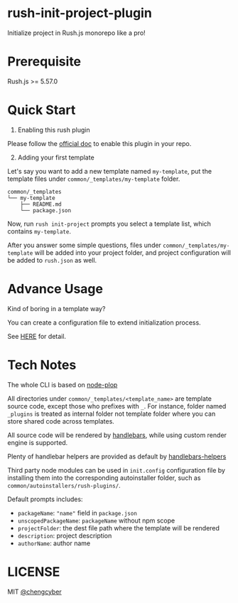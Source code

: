 # rush-init-project-plugin

Initialize project in Rush.js monorepo like a pro!

# Prerequisite

Rush.js >= 5.57.0

# Quick Start

1. Enabling this rush plugin

Please follow the [official doc](https://rushjs.io/pages/maintainer/using_rush_plugins/) to enable this plugin in your repo.

2. Adding your first template

Let's say you want to add a new template named `my-template`, put the template files under `common/_templates/my-template` folder.

```
common/_templates
└── my-template
    ├── README.md
    └── package.json
```

Now, run `rush init-project` prompts you select a template list, which contains `my-template`.

After you answer some simple questions, files under `common/_templates/my-template` will be added into your project folder, and project configuration will be added to `rush.json` as well.

# Advance Usage

Kind of boring in a template way?

You can create a configuration file to extend initialization process.

See [HERE](./docs/init_project_configuration.md) for detail.

# Tech Notes

The whole CLI is based on [node-plop](https://www.npmjs.com/package/plop)

All directories under `common/_templates/<template_name>` are template source code, except those who prefixes with `_`. For instance, folder named `_plugins` is treated as internal folder not template folder where you can store shared code across templates.

All source code will be rendered by [handlebars](https://handlebarsjs.com/guide/), while using custom render engine is supported.

Plenty of handlebar helpers are provided as default by [handlebars-helpers](https://www.npmjs.com/package/handlebars-helpers)

Third party node modules can be used in `init.config` configuration file by installing them into the corresponding autoinstaller folder, such as `common/autoinstallers/rush-plugins/`.

Default prompts includes:
- `packageName`: `"name"` field in `package.json`
- `unscopedPackageName`: `packageName` without npm scope
- `projectFolder`: the dest file path where the template will be rendered
- `description`: project description
- `authorName`: author name

# LICENSE

MIT [@chengcyber](https://github.com/chengcyber)
